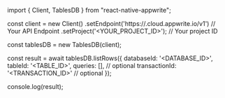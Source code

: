 import { Client, TablesDB } from "react-native-appwrite";

const client = new Client()
    .setEndpoint('https://<REGION>.cloud.appwrite.io/v1') // Your API Endpoint
    .setProject('<YOUR_PROJECT_ID>'); // Your project ID

const tablesDB = new TablesDB(client);

const result = await tablesDB.listRows({
    databaseId: '<DATABASE_ID>',
    tableId: '<TABLE_ID>',
    queries: [], // optional
    transactionId: '<TRANSACTION_ID>' // optional
});

console.log(result);
